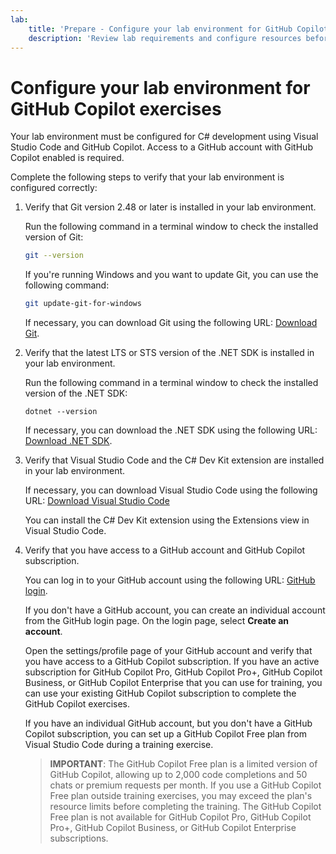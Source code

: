 ```yaml
---
lab:
    title: 'Prepare - Configure your lab environment for GitHub Copilot exercises'
    description: 'Review lab requirements and configure resources before starting GitHub Copilot exercises.'
---
```


# Configure your lab environment for GitHub Copilot exercises

Your lab environment must be configured for C# development using Visual Studio Code and GitHub Copilot. Access to a GitHub account with GitHub Copilot enabled is required.

Complete the following steps to verify that your lab environment is configured correctly:

1. Verify that Git version 2.48 or later is installed in your lab environment.

    Run the following command in a terminal window to check the installed version of Git:

    ```bash
    git --version
    ```

    If you're running Windows and you want to update Git, you can use the following command:

    ```bash
    git update-git-for-windows
    ```

    If necessary, you can download Git using the following URL: <a href="https://git-scm.com/downloads" target="_blank">Download Git</a>.

1. Verify that the latest LTS or STS version of the .NET SDK is installed in your lab environment.

    Run the following command in a terminal window to check the installed version of the .NET SDK:

    ```dotnetcli
    dotnet --version
    ```

    If necessary, you can download the .NET SDK using the following URL: <a href="https://dotnet.microsoft.com/download/dotnet" target="_blank">Download .NET SDK</a>.

1. Verify that Visual Studio Code and the C# Dev Kit extension are installed in your lab environment.

    If necessary, you can download Visual Studio Code using the following URL: <a href="https://code.visualstudio.com/download" target="_blank">Download Visual Studio Code</a>

    You can install the C# Dev Kit extension using the Extensions view in Visual Studio Code.

1. Verify that you have access to a GitHub account and GitHub Copilot subscription.

    You can log in to your GitHub account using the following URL: <a href="https://github.com/login" target="_blank">GitHub login</a>.

    If you don't have a GitHub account, you can create an individual account from the GitHub login page. On the login page, select **Create an account**.

    Open the settings/profile page of your GitHub account and verify that you have access to a GitHub Copilot subscription. If you have an active subscription for GitHub Copilot Pro, GitHub Copilot Pro+, GitHub Copilot Business, or GitHub Copilot Enterprise that you can use for training, you can use your existing GitHub Copilot subscription to complete the GitHub Copilot exercises.

    If you have an individual GitHub account, but you don't have a GitHub Copilot subscription, you can set up a GitHub Copilot Free plan from Visual Studio Code during a training exercise.

    > **IMPORTANT**: The GitHub Copilot Free plan is a limited version of GitHub Copilot, allowing up to 2,000 code completions and 50 chats or premium requests per month. If you use a GitHub Copilot Free plan outside training exercises, you may exceed the plan's resource limits before completing the training. The GitHub Copilot Free plan is not available for GitHub Copilot Pro, GitHub Copilot Pro+, GitHub Copilot Business, or GitHub Copilot Enterprise subscriptions.
